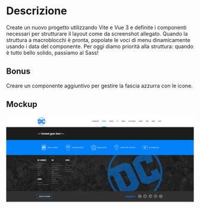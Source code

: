 # Descrizione

Create un nuovo progetto utilizzando Vite e Vue 3 e definite i componenti necessari per strutturare il layout come da screenshot allegato.
Quando la struttura a macroblocchi è pronta, popolate le voci di menu dinamicamente usando i data del componente.
Per oggi diamo priorità alla struttura: quando è tutto bello solido, passiamo al Sass!

## Bonus

Creare un componente aggiuntivo per gestire la fascia azzurra con le icone.

## Mockup

![DC COMICS MOCKUP](./public/dc-comics-empty-layout.png)
